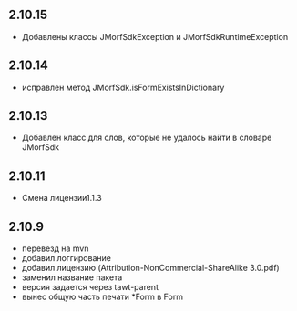 2.10.15
--
- Добавлены классы JMorfSdkException и JMorfSdkRuntimeException

2.10.14
--
- исправлен метод JMorfSdk.isFormExistsInDictionary

2.10.13
--
- Добавлен класс для слов, которые не удалось найти в словаре JMorfSdk 

2.10.11
-----------------------------
- Смена лицензии1.1.3

2.10.9
------------------------------
- перевезд на mvn
- добавил логгирование
- добавил лицензию (Attribution-NonCommercial-ShareAlike 3.0.pdf)
- заменил название пакета
- версия задается через tawt-parent
- вынес общую часть печати *Form в Form